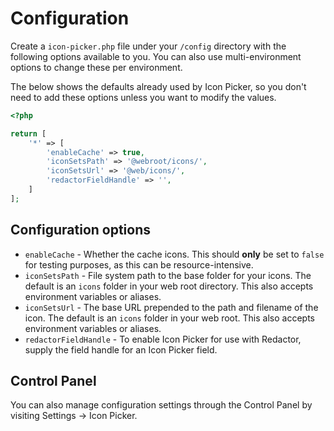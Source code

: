 # Configuration
Create a `icon-picker.php` file under your `/config` directory with the following options available to you. You can also use multi-environment options to change these per environment.

The below shows the defaults already used by Icon Picker, so you don't need to add these options unless you want to modify the values.

```php
<?php

return [
    '*' => [
        'enableCache' => true,
        'iconSetsPath' => '@webroot/icons/',
        'iconSetsUrl' => '@web/icons/',
        'redactorFieldHandle' => '',
    ]
];
```

## Configuration options
- `enableCache` - Whether the cache icons. This should **only** be set to `false` for testing purposes, as this can be resource-intensive.
- `iconSetsPath` - File system path to the base folder for your icons. The default is an `icons` folder in your web root directory. This also accepts environment variables or aliases.
- `iconSetsUrl` - The base URL prepended to the path and filename of the icon. The default is an `icons` folder in your web root. This also accepts environment variables or aliases.
- `redactorFieldHandle` - To enable Icon Picker for use with Redactor, supply the field handle for an Icon Picker field.

## Control Panel
You can also manage configuration settings through the Control Panel by visiting Settings → Icon Picker.
